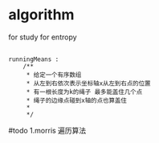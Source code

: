 # algorithm
for study for entropy

##
    runningMeans :
        /**
         * 给定一个有序数组
         * 从左到右依次表示坐标轴x从左到右点的位置
         * 有一根长度为k的绳子 最多能盖住几个点
         * 绳子的边缘点碰到x轴的点也算盖住
         *
         */
         
#todo
    1.morris 遍历算法